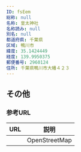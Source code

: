 ```yaml
---
ID: fsEem
総称: null
名称: 皇太神社
名称読み: null
別名: null
都道府県: 千葉県
区域: 鴨川市
緯度: 35.1424449
経度: 139.9950375
郵便番号: 2960124
住所: 千葉県鴨川市大幡４２３
---
```


## その他

### 参考URL

| URL | 説明          |
| --- | ------------- |
|     | OpenStreetMap |
